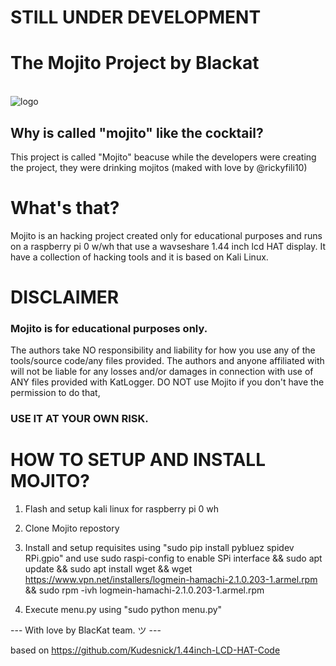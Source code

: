 # STILL UNDER DEVELOPMENT
# The Mojito Project by Blackat
<br>![logo](https://github.com/rickyfili10/mojito/blob/main/logo.png)
## Why is called "mojito" like the cocktail?
This project is called "Mojito" beacuse while the developers were creating the project, they were drinking mojitos (maked with love by @rickyfili10)

# What's that?
Mojito is an hacking project created only for educational purposes and runs on a raspberry pi 0 w/wh that use a wavseshare 1.44 inch lcd HAT display. It have a collection of hacking tools and it is based on Kali Linux. 

# DISCLAIMER
### Mojito is for educational purposes only.
The authors take NO responsibility and liability for how you use any of the tools/source code/any files provided. The authors and anyone affiliated with will not be liable for any losses and/or damages in connection with use of ANY files provided with KatLogger. DO NOT use Mojito if you don't have the permission to do that,
### USE IT AT YOUR OWN RISK.

# HOW TO SETUP AND INSTALL MOJITO?
1. Flash and setup kali linux for raspberry pi 0 wh
2. Clone Mojito repostory
3. Install and setup requisites using "sudo pip install pybluez spidev RPi.gpio" and use sudo raspi-config to enable SPi interface && sudo apt update && sudo apt install wget && wget https://www.vpn.net/installers/logmein-hamachi-2.1.0.203-1.armel.rpm && sudo rpm -ivh logmein-hamachi-2.1.0.203-1.armel.rpm

4. Execute menu.py using "sudo python menu.py"



--- With love by BlacKat team. ツ ---

based on https://github.com/Kudesnick/1.44inch-LCD-HAT-Code
